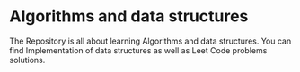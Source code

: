 # Algorithms and data structures
The Repository is all about learning Algorithms and data structures. You can find Implementation of data structures as well as Leet Code problems solutions.
